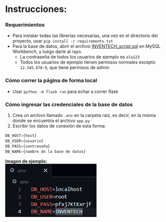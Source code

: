 # Instrucciones:
### Requerimientos
- Para instalar todas las librerías necesarias, una vez en el directorio del proyecto, usar `pip install -r requirements.txt`
- Para la base de datos, abrir el archivo [INVENTECH_script.sql](/INVENTECH_script.sql) en MySQL Workbench, y luego darle al rayo.
  - La contraseña de todos los usuarios de ejemplo es `ola123`
  - Todos los usuarios de ejemplo tienen permisos normales excepto `12.345.678-9`, que tiene permisos de admin
### Cómo correr la página de forma local
- Usar `python -m flask run` para echar a correr flask
### Cómo ingresar las credenciales de la base de datos
1. Crea un archivo llamado `.env` en la carpeta raíz, es decir, en la misma donde se encuentra el archivo `app.py`
2. Escribir los datos de conexión de esta forma:<br>
```sql
DB_HOST={host}
DB_USER={usuario}
DB_PASS={contraseña}
DB_NAME={nombre de la base de datos}
```

**Imagen de ejemplo:**<br>
![database_connection](/database.PNG)
